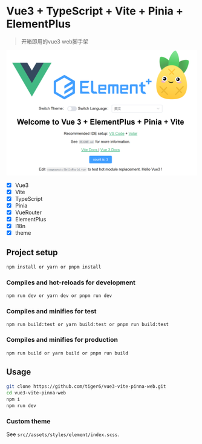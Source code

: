 # Vue3 + TypeScript + Vite + Pinia + ElementPlus

> 开箱即用的vue3 web脚手架

<img width="800" src="./public/img/screenshot.png">

- [x] Vue3
- [x] Vite
- [x] TypeScript
- [x] Pinia
- [x] VueRouter
- [x] ElementPlus
- [x] I18n
- [x] theme

## Project setup

```bash
npm install or yarn or pnpm install
```

### Compiles and hot-reloads for development

```bash
npm run dev or yarn dev or pnpm run dev
```

### Compiles and minifies for test 

```
npm run build:test or yarn build:test or pnpm run build:test
```

### Compiles and minifies for production

```bash
npm run build or yarn build or pnpm run build
```

## Usage

```bash
git clone https://github.com/tiger6/vue3-vite-pinna-web.git
cd vue3-vite-pinna-web
npm i
npm run dev
```

### Custom theme

See `src//assets/styles/element/index.scss`.

